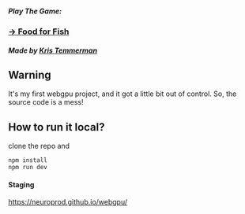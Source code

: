 
##### Play The Game:
### [ -> Food for Fish](https://foodforfish.org)



##### Made by [Kris Temmerman](http://neuroproductions.be)

## Warning
It's my first webgpu project, and it got a little bit out of control. So, the source code is a mess!

## How to run it local?
clone the repo and

```
npm install
npm run dev
```


#### Staging
https://neuroprod.github.io/webgpu/
